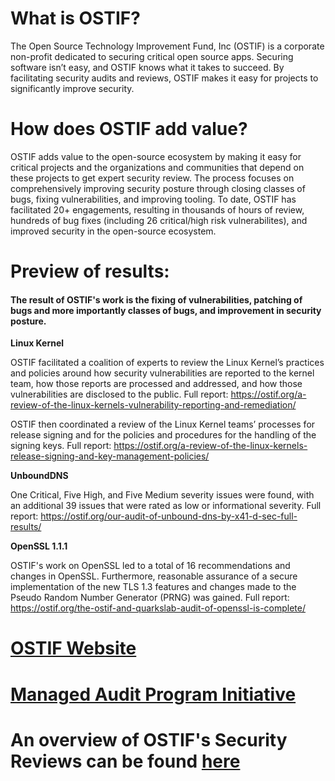 # What is OSTIF?
The Open Source Technology Improvement Fund, Inc (OSTIF) is a corporate non-profit dedicated to securing critical open source apps. Securing software isn’t easy, and OSTIF knows what it takes to succeed. By facilitating security audits and reviews, OSTIF makes it easy for projects to significantly improve security.


# How does OSTIF add value?
OSTIF adds value to the open-source ecosystem by making it easy for critical projects and the organizations and communities that depend on these projects to get expert security review. The process focuses on comprehensively improving security posture through closing classes of bugs, fixing vulnerabilities, and improving tooling. To date, OSTIF has facilitated 20+ engagements, resulting in thousands of hours of review, hundreds of bug fixes (including 26 critical/high risk vulnerabilites), and improved security in the open-source ecosystem. 

# Preview of results:

#### The result of OSTIF's work is the fixing of vulnerabilities, patching of bugs and more importantly classes of bugs, and improvement in security posture. 

**Linux Kernel**

OSTIF facilitated a coalition of experts to review the Linux Kernel’s practices and policies around how security vulnerabilities are reported to the kernel team, how those reports are processed and addressed, and how those vulnerabilities are disclosed to the public.
Full report: https://ostif.org/a-review-of-the-linux-kernels-vulnerability-reporting-and-remediation/

OSTIF then coordinated a review of the  Linux Kernel teams’ processes for release signing and for the policies and procedures for the handling of the signing keys. Full report: https://ostif.org/a-review-of-the-linux-kernels-release-signing-and-key-management-policies/

**UnboundDNS**

One Critical, Five High, and Five Medium severity issues were found, with an additional 39 issues that were rated as low or informational severity.
Full report: https://ostif.org/our-audit-of-unbound-dns-by-x41-d-sec-full-results/

**OpenSSL 1.1.1**

OSTIF's work on OpenSSL led to a total of 16 recommendations and changes in OpenSSL. Furthermore, reasonable assurance of a secure implementation of the new TLS 1.3 features and changes made to the Pseudo Random Number Generator (PRNG) was gained.
Full report: https://ostif.org/the-ostif-and-quarkslab-audit-of-openssl-is-complete/

# [OSTIF Website](https://ostif.org)
# [Managed Audit Program Initiative](Managed-Audit-Program-Inititative-Proposal.md)

# An overview of OSTIF's Security Reviews can be found [here](Completed-Projects.md)
